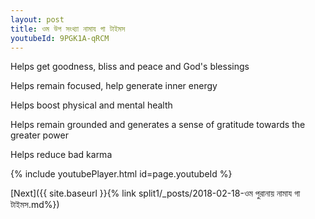```yaml
---
layout: post
title: ওম উপ সংথ্যা নামায গা টাইমস
youtubeId: 9PGK1A-qRCM
---
```

 
 
Helps get goodness, bliss and peace and God's blessings
 
Helps remain focused, help generate inner energy 
 
Helps boost physical and mental health 
 
Helps remain grounded and generates a sense of gratitude towards the greater power 
 
Helps reduce bad karma
 
 
 
 


{% include youtubePlayer.html id=page.youtubeId %}
 
[Next]({{ site.baseurl }}{% link  split1/_posts/2018-02-18-ওম পুরানায় নামায গা টাইমস.md%})
 
